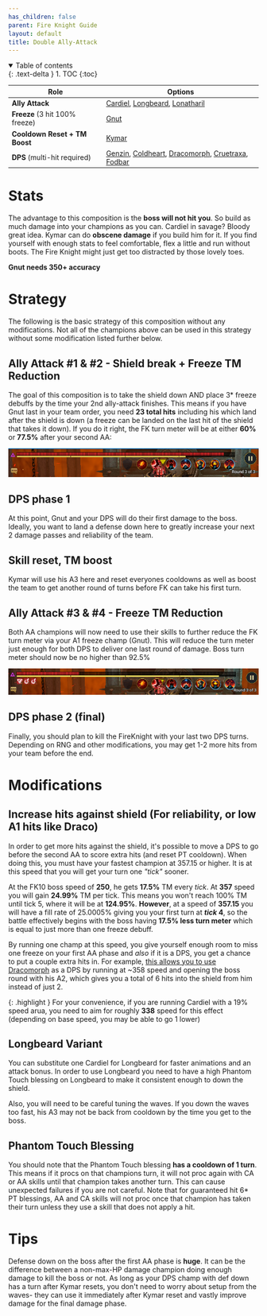 ```yaml
---
has_children: false
parent: Fire Knight Guide
layout: default
title: Double Ally-Attack
---
```

<details open markdown="block">
  <summary>
    Table of contents
  </summary>
  {: .text-delta }
1. TOC
{:toc}
</details>

| **Role**                       | **Options**                                 |
| ------------------------------ | ------------------------------------------- |
| **Ally Attack**                | [Cardiel](https://hellhades.com/champions/cardiel/), [Longbeard](https://hellhades.com/champions/longbeard/), [Lonatharil](https://hellhades.com/champions/lonatharil/)              |
| **Freeze** (3 hit 100% freeze) | [Gnut](https://hellhades.com/champions/gnut/)                                        |
| **Cooldown Reset + TM Boost**  | [Kymar](https://hellhades.com/champions/prince-kymar/)                                       |
| **DPS** (multi-hit required)   | [Genzin](https://hellhades.com/champions/genzin/), [Coldheart](https://hellhades.com/champions/coldheart/), [Dracomorph](https://hellhades.com/champions/dracomorph/), [Cruetraxa](https://hellhades.com/champions/cruetraxa/), [Fodbar](https://hellhades.com/champions/fodbor-the-bard/) |

# Stats

The advantage to this composition is the **boss will not hit you**. So build as much damage into your champions as you can. Cardiel in savage? Bloody great idea. Kymar can do **obscene damage** if you build him for it. If you find yourself with enough stats to feel comfortable, flex a little and run without boots. The Fire Knight might just get too distracted by those lovely toes.

**Gnut needs 350+ accuracy**


# Strategy

The following is the basic strategy of this composition without any modifications. Not all of the champions above can be used in this strategy without some modification listed further below.

## Ally Attack #1 & #2 - Shield break + Freeze TM Reduction

The goal of this composition is to take the shield down AND place 3* freeze debuffs by the time your 2nd ally-attack finishes. This means if you have Gnut last in your team order, you need **23 total hits** including his which land after the shield is down (a freeze can be landed on the last hit of the shield that takes it down).  If you do it right, the FK turn meter will be at either **60%** or **77.5%** after your second AA:

![](/images/uploads/fk-tm77_5.png)

## DPS phase 1

At this point, Gnut and your DPS will do their first damage to the boss. Ideally, you want to land a defense down here to greatly increase your next 2 damage passes and reliability of the team.

## Skill reset, TM boost

Kymar will use his A3 here and reset everyones cooldowns as well as boost the team to get another round of turns before FK can take his first turn.

## Ally Attack #3 & #4 - Freeze TM Reduction

Both AA champions will now need to use their skills to further reduce the FK turn meter via your A1 freeze champ (Gnut). This will reduce the turn meter just enough for both DPS to deliver one last round of damage. Boss turn meter should now be no higher than 92.5%

![](/images/uploads/fk-tm92_5.png)

## DPS phase 2 (final)

Finally, you should plan to kill the FireKnight with your last two DPS turns. Depending on RNG and other modifications, you may get 1-2 more hits from your team before the end.

# Modifications

## Increase hits against shield (For reliability, or low A1 hits like Draco)

In order to get more hits against the shield, it's possible to move a DPS to go before the second AA to score extra hits (and reset PT cooldown). When doing this, you must have your fastest champion at 357.15 or higher. It is at this speed that you will get your turn one *"tick"* sooner.

At the FK10 boss speed of **250**, he gets **17.5%** TM every *tick*. At **357** speed you will gain **24.99%** TM per tick. This means you won't reach 100% TM until tick 5, where it will be at **124.95%**. **However**, at a speed of **357.15** you will have a fill rate of 25.0005% giving you your first turn at ***tick* 4**, so the battle effectively begins with the boss having **17.5% less turn meter** which is equal to just more than one freeze debuff.

By running one champ at this speed, you give yourself enough room to miss one freeze on your first AA phase and *also* if it is a DPS, you get a chance to put a couple extra hits in. For example, [this allows you to use Dracomorph](gnut-cardiel-longbeard-draco.html) as a DPS by running at ~358 speed and opening the boss round with his A2, which gives you a total of 6 hits into the shield from him instead of just 2.

{: .highlight }
For your convenience, if you are running Cardiel with a 19% speed arua, you need to aim for roughly **338** speed for this effect (depending on base speed, you may be able to go 1 lower)

## Longbeard Variant

You can substitute one Cardiel for Longbeard for faster animations and an attack bonus. In order to use Longbeard you need to have a high Phantom Touch blessing on Longbeard to make it consistent enough to down the shield.

Also, you will need to be careful tuning the waves. If you down the waves too fast, his A3 may not be back from cooldown by the time you get to the boss.

## Phantom Touch Blessing

You should note that the Phantom Touch blessing **has a cooldown of 1 turn**. This means if it procs on that champions turn, it will not proc again with CA or AA skills until that champion takes another turn. This can cause unexpected failures if you are not careful. Note that for guaranteed hit 6* PT blessings, AA and CA skills will not proc once that champion has taken their turn unless they use a skill that does not apply a hit.

# Tips

Defense down on the boss after the first AA phase is **huge**. It can be the difference between a non-max-HP damage champion doing enough damage to kill the boss or not. As long as your DPS champ with def down has a turn after Kymar resets, you don't need to worry about setup from the waves- they can use it immediately after Kymar reset and vastly improve damage for the final damage phase.